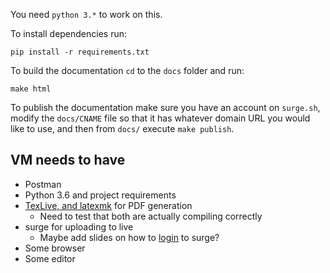 You need `python 3.*` to work on this.

To install dependencies run: 

```
pip install -r requirements.txt
```

To build the documentation `cd` to the `docs` folder and run:

```
make html
```

To publish the documentation make sure you have an account on `surge.sh`, modify the `docs/CNAME` file so that it has whatever domain URL you would like to use, and then from `docs/` execute `make publish`. 


## VM needs to have

- Postman
- Python 3.6 and project requirements
- [TexLive, and latexmk](https://latextools.readthedocs.io/en/latest/install/#linux) for PDF generation
    - Need to test that both are actually compiling correctly
- surge for uploading to live
    - Maybe add slides on how to [login](https://www.npmjs.com/package/surge) to surge? 
- Some browser
- Some editor